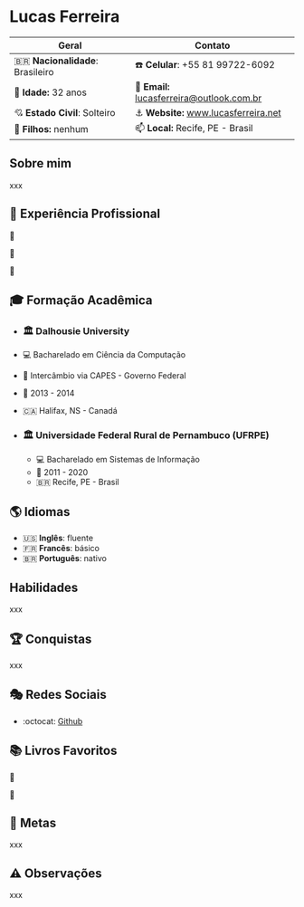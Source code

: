 # Lucas Ferreira

| Geral                                  | Contato                                          |
|----------------------------------------|--------------------------------------------------|
| :brazil: **Nacionalidade**: Brasileiro | :phone: **Celular**: +55 81 99722-6092           |
| :birthday: **Idade:** 32 anos          | :e-mail: **Email:** lucasferreira@outlook.com.br |
| :cupid: **Estado Civil**: Solteiro     | :anchor: **Website:** www.lucasferreira.net      |
| :baby: **Filhos:** nenhum              | :mailbox: **Local:** Recife, PE - Brasil         |

## Sobre mim

xxx

## :briefcase: Experiência Profissional

:office:

:link:

:calendar:

## :mortar_board: Formação Acadêmica

<!-- :closed_book: :green_book: :blue_book: :orange_book: -->

- ### :classical_building: Dalhousie University

<!-- Bachelor of Computer Science, BCS -->

  - :computer: Bacharelado em Ciência da Computação
  - :luggage: Intercâmbio via CAPES - Governo Federal
  - :calendar: 2013 - 2014
  - :canada: Halifax, NS - Canadá

- ### :classical_building: Universidade Federal Rural de Pernambuco (UFRPE)

  - :computer: Bacharelado em Sistemas de Informação
  - :calendar: 2011 - 2020
  - :brazil: Recife, PE - Brasil


## :earth_americas: Idiomas

- :us: **Inglês**: fluente
- :fr: **Francês**: básico
- :brazil: **Português**: nativo

## Habilidades

xxx

## :trophy: Conquistas

xxx

## :performing_arts: Redes Sociais

- :octocat: [Github](https://www.github.com/lflucasferreira)

## :books: Livros Favoritos

:book:

:bookmark:

## :dart: Metas

xxx

## :warning: Observações

xxx
